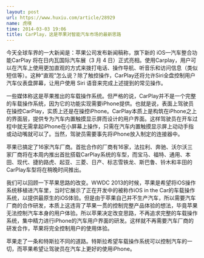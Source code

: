 ```yaml
---
layout: post
url: https://www.huxiu.com/article/28929
name: 虎嗅
time: 2014-03-03 19:06
title: CarPlay，这是苹果对智能汽车市场的最新思路
---
```

今天全球车界的一大新闻是：苹果公司发布新闻稿称，旗下新的 iOS—汽车整合功能CarPlay 将在日内瓦国际汽车展（3 月 4 日）正式亮相。使用Carplay，用户可以在汽车上使用更加直观的方式来拨打电话、操作导航、听音乐和访问信息（类似短信等）。这种“直观”怎么说？除了触控操作，CarPlay还将允许Siri全盘控制用户汽车仪表盘屏幕，让用户使用 Siri 语音来完成上述提到的常见操作。

一些媒体称这是苹果推出的车载操作系统。但严格的说，CarPlay并不是一个完整的车载操作系统，因为它的功能实现需要iPhone提供。也就是说，表面上驾驶员在操控CarPlay，实质上还是在操控iPhone。CarPlay本质上是构筑在iPhone之上的界面层，提供专为汽车内置触摸显示屏而设计的用户界面。这样驾驶员在开车过程中就无需拿起iPhone在小屏幕上操作，只需在汽车内置触摸显示屏上动动手指或动动嘴就可以了。当然，驾驶员需要事先将iPhone放入制定的连接器中。

苹果已搞定了16家汽车厂商。首批合作的厂商有16家，法拉利、奔驰、沃尔沃三家厂商将在本周内推出首批搭载CarPlay系统的车型，而宝马、福特、通用、本田、现代、捷豹路虎、起亚、三菱、日产、标志雪铁龙、斯巴鲁、铃木和丰田的CarPlay车型将在稍晚时间推出。

我们可以回顾一下苹果思路的改变。WWDC 2013的时候，苹果是希望将iOS操作系统移植进汽车里，当时它展示了正在开发中的被称作iOS in the Car的车载操作系统，以提供最原生的iOS体验。但是由于苹果自己并不生产汽车，所以需要汽车厂商的合作研发，本质上这违背了苹果一贯的控制完整产品体验的想法，毕竟苹果无法控制汽车本身的用户体验。所以苹果决定改变思路，不再追求完整的车载操作系统，集中精力进行iPhone的汽车用户界面的研发。这样就不再需要汽车厂商的研发合作，苹果将完全控制用户的使用体验。

苹果走了一条和特斯拉不同的道路。特斯拉希望车载操作系统可以控制汽车的一切，而苹果希望让驾驶员在汽车上更好的使用iPhone。

